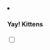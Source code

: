 <!-- HTML example -->
<li class="touchList-item touchList-item--input-checkbox" id="" >
	<label class="ffbox ffbox--touchList-input">
        <div class="ffbox-flex">
			<h4 class="touchList-label touchList-label--input">Yay! Kittens</h4>
        </div>
		<div class="ffbox-fix">
			<input type="checkbox" name="f3_3" value="0" id="" tabindex="0">
			<div class="pseudocheckbox">
				<i class="icon-s icon-check pseudocheckbox-check"></i> 
			</div>
		</div>
	</label>
</li>
